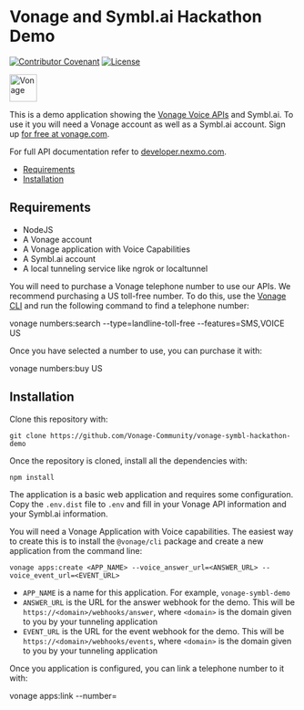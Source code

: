 # Vonage and Symbl.ai Hackathon Demo

[![Contributor Covenant](https://img.shields.io/badge/Contributor%20Covenant-v2.0%20adopted-ff69b4.svg?style=flat-square)](CODE_OF_CONDUCT.md) [![License](https://img.shields.io/npm/l/@vonage/server-sdk?label=License&style=flat-square)][license]

<img src="https://developer.nexmo.com/images/logos/vbc-logo.svg" height="48px" alt="Vonage" />

This is a demo application showing the [Vonage Voice APIs](https://www.vonage.com/) and Symbl.ai. To use it you will need a Vonage account as well as a Symbl.ai account. Sign up [for free at vonage.com][signup].

For full API documentation refer to [developer.nexmo.com](https://developer.nexmo.com/).

* [Requirements](#requirements)
* [Installation](#installation)

## Requirements

* NodeJS
* A Vonage account
* A Vonage application with Voice Capabilities
* A Symbl.ai account
* A local tunneling service like ngrok or localtunnel

You will need to purchase a Vonage telephone number to use our APIs. We
recommend purchasing a US toll-free number. To do this, use the [Vonage CLI](https://github.com/vonage/vonage-cli)
and run the following command to find a telephone number:

   vonage numbers:search --type=landline-toll-free --features=SMS,VOICE US

Once you have selected a number to use, you can purchase it with:

   vonage numbers:buy <number> US

## Installation

Clone this repository with:

    git clone https://github.com/Vonage-Community/vonage-symbl-hackathon-demo

Once the repository is cloned, install all the dependencies with:

    npm install

The application is a basic web application and requires some configuration. Copy the `.env.dist` file to `.env` and fill in your Vonage API information and your Symbl.ai information.

You will need a Vonage Application with Voice capabilities. The easiest way to create this is to install the `@vonage/cli` package and create a new application from the command line:

    vonage apps:create <APP_NAME> --voice_answer_url=<ANSWER_URL> --voice_event_url=<EVENT_URL>

* `APP_NAME` is a name for this application. For example, `vonage-symbl-demo`
* `ANSWER_URL` is the URL for the answer webhook for the demo. This will be `https://<domain>/webhooks/answer`, where `<domain>` is the domain given to you by your tunneling application
* `EVENT_URL` is the URL for the event webhook for the demo. This will be `https://<domain>/webhooks/events`, where `<domain>` is the domain given to you by your tunneling application

Once you application is configured, you can link a telephone number to it with:

   vonage apps:link <app-uuid> --number=<number>

[signup]: https://dashboard.nexmo.com/sign-up?utm_source=DEV_REL&utm_medium=github&utm_campaign=node-server-sdk
[license]: LICENSE.txt
